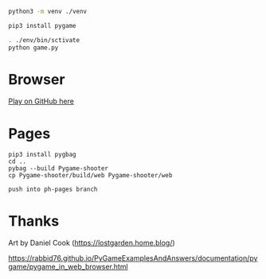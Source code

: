 
```sh
python3 -m venv ./venv

pip3 install pygame

. ./env/bin/sctivate
python game.py 
```

# Browser


[Play on GitHub here](http://seryckd.github.io/Pygame-shooter/web/index.html)


# Pages

```
pip3 install pygbag
cd ..
pybag --build Pygame-shooter
cp Pygame-shooter/build/web Pygame-shooter/web

push into ph-pages branch
```


# Thanks

Art by Daniel Cook (https://lostgarden.home.blog/)


https://rabbid76.github.io/PyGameExamplesAndAnswers/documentation/pygame/pygame_in_web_browser.html


